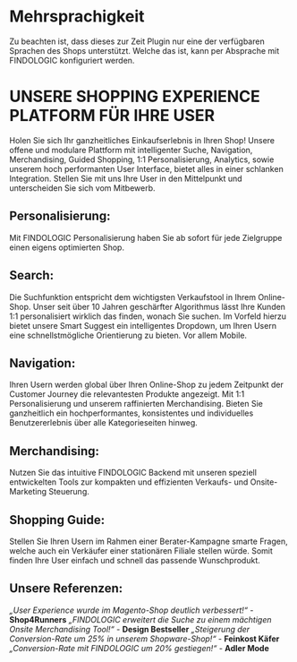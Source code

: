 # Mehrsprachigkeit

Zu beachten ist, dass dieses zur Zeit Plugin nur eine der verfügbaren Sprachen des Shops unterstützt. Welche das ist, kann per Absprache mit FINDOLOGIC konfiguriert werden.

# UNSERE SHOPPING EXPERIENCE PLATFORM FÜR IHRE USER

Holen Sie sich Ihr ganzheitliches Einkaufserlebnis in Ihren Shop!
Unsere offene und modulare Plattform mit intelligenter Suche, Navigation, Merchandising, Guided Shopping, 1:1 Personalisierung, Analytics, sowie unserem hoch performanten User Interface, bietet alles in einer schlanken Integration.
Stellen Sie mit uns Ihre User in den Mittelpunkt und unterscheiden Sie sich vom Mitbewerb.

## Personalisierung:
Mit FINDOLOGIC Personalisierung haben Sie ab sofort für jede Zielgruppe einen eigens optimierten Shop.

## Search:
Die Suchfunktion entspricht dem wichtigsten Verkaufstool in Ihrem Online-Shop. Unser seit über 10 Jahren geschärfter Algorithmus lässt Ihre Kunden 1:1 personalisiert wirklich das finden, wonach Sie suchen. Im Vorfeld hierzu bietet unsere Smart Suggest ein intelligentes Dropdown, um Ihren Usern eine schnellstmögliche Orientierung zu bieten. Vor allem Mobile.

## Navigation:
Ihren Usern werden global über Ihren Online-Shop zu jedem Zeitpunkt der Customer Journey die relevantesten Produkte angezeigt. Mit 1:1 Personalisierung und unserem raffinierten Merchandising. Bieten Sie ganzheitlich ein hochperformantes, konsistentes und individuelles Benutzererlebnis über alle Kategorieseiten hinweg.

## Merchandising:
Nutzen Sie das intuitive FINDOLOGIC Backend mit unseren speziell entwickelten Tools zur kompakten und effizienten Verkaufs- und Onsite-Marketing Steuerung.

## Shopping Guide:
Stellen Sie Ihren Usern im Rahmen einer Berater-Kampagne smarte Fragen, welche auch ein Verkäufer einer stationären Filiale stellen würde. Somit finden Ihre User einfach und schnell das passende Wunschprodukt.

## Unsere Referenzen:
*„User Experience wurde im Magento-Shop deutlich verbessert!“* -  **Shop4Runners**
*„FINDOLOGIC erweitert die Suche zu einem mächtigen Onsite Merchandising Tool!“* - **Design Bestseller**
*„Steigerung der Conversion-Rate um 25% in unserem Shopware-Shop!“* - **Feinkost Käfer**
*„Conversion-Rate mit FINDOLOGIC um 20% gestiegen!“* - **Adler Mode**
